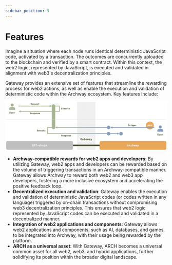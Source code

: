 ```yaml
---
sidebar_position: 3
---
```


# Features

Imagine a situation where each node runs identical deterministic JavaScript code, activated by a transaction.
The outcomes are concurrently uploaded to the blockchain and verified by a smart contract.
Within this context, the web2 logic, represented by JavaScript, is executed and validated in alignment with web3's decentralization principles.

Gateway provides an extensive set of features that streamline the rewarding process for web2 actions, as well as enable the execution and validation of deterministic code within the Archway ecosystem. Key features include:

![features](./images/execution.png)

- **Archway-compatible rewards for web2 apps and developers**: By utilizing Gateway, web2 apps and developers can be rewarded based on the volume of triggering transactions in an Archway-compatible manner. Gateway allows Archway to reward both web2 and web3 app developers, fostering a more inclusive ecosystem and accelerating the positive feedback loop.
- **Decentralized execution and validation**: Gateway enables the execution and validation of deterministic JavaScript codes (or codes written in any language) triggered by on-chain transactions without compromising web3 decentralization principles. This ensures that web2 logic represented by JavaScript codes can be executed and validated in a decentralized manner.
- **Integration of web2 applications and components**: Gateway allows web2 applications and components, such as AI, databases, and games, to be integrated into Archway, with their usage being rewarded by the platform.
- **ARCH as a universal asset**: With Gateway, ARCH becomes a universal common asset for all web2, web3, and hybrid applications, further solidifying its position within the broader digital landscape.

